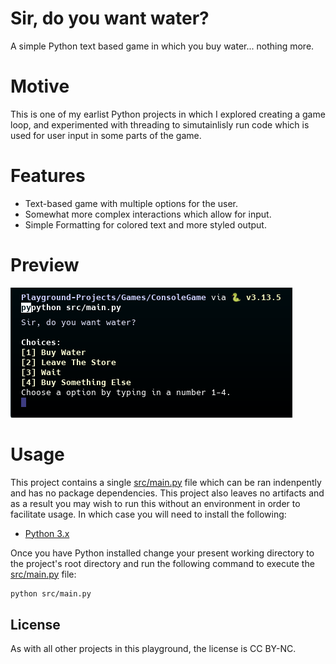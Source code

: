 # Sir, do you want water?
A simple Python text based game in which you buy water... nothing more.

# Motive
This is one of my earlist Python projects in which I explored creating a game loop, and experimented with threading to simutainlisly run code which is used for user input in some parts of the game.

# Features
* Text-based game with multiple options for the user.
* Somewhat more complex interactions which allow for input.
* Simple Formatting for colored text and more styled output.

# Preview
![Console Game Preview](ConsoleGamePreview.png)

# Usage
This project contains a single [src/main.py](src/main.py) file which can be ran indenpently and has no package dependencies. This project also leaves no artifacts and as a result you may wish to run this without an environment in order to facilitate usage. In which case you will need to install the following:

* [Python 3.x](https://www.python.org/downloads/)

Once you have Python installed change your present working directory to the project's root directory and run the following command to execute the [src/main.py](src/main.py) file:

```bash
python src/main.py
```

## License
As with all other projects in this playground, the license is CC BY-NC.
